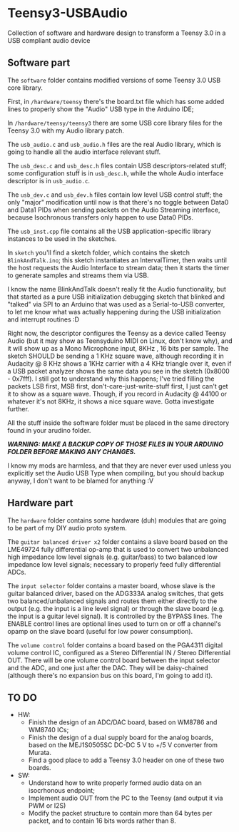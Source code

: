 Teensy3-USBAudio
================

Collection of software and hardware design to transform a Teensy 3.0 in a USB compliant audio device


Software part
-------------------------

The `software` folder contains modified versions of some Teensy 3.0 USB core library.

First, in `/hardware/teensy` there's the board.txt file which has some added lines to properly show the "Audio" USB type in the Arduino IDE;

In `/hardware/teensy/teensy3` there are some USB core library files for the Teensy 3.0 with my Audio library patch.

The `usb_audio.c` and `usb_audio.h` files are the real Audio library, which is going to handle all the audio interface relevant stuff.

The `usb_desc.c` and `usb_desc.h` files contain USB descriptors-related stuff; some configuration stuff is in `usb_desc.h`, while the whole Audio interface descriptor is in `usb_audio.c`.

The `usb_dev.c` and `usb_dev.h` files contain low level USB control stuff; the only "major" modification until now is that there's no toggle between Data0 and Data1 PIDs when sending packets on the Audio Streaming interface, because Isochronous transfers only happen to use Data0 PIDs.

The `usb_inst.cpp` file contains all the USB application-specific library instances to be used in the sketches.

In `sketch` you'll find a sketch folder, which contains the sketch `BlinkAndTalk.ino`; this sketch instantiates an IntervalTimer, then waits until the host requests the Audio Interface to stream data; then it starts the timer to generate samples and streams them via USB.

I know the name BlinkAndTalk doesn't really fit the Audio functionality, but that started as a pure USB initialization debugging sketch that blinked and "talked" via SPI to an Arduino that was used as a Serial-to-USB converter, to let me know what was actually happening during the USB initialization and interrupt routines :D

Right now, the descriptor configures the Teensy as a device called Teensy Audio (but it may show as Teensyduino MIDI on Linux, don't know why), and it will show up as a Mono Microphone input, 8KHz , 16 bits per sample.
The sketch SHOULD be sending a 1 KHz square wave, although recording it in Audacity @ 8 KHz shows a 1KHz carrier with a 4 KHz triangle over it, even if a USB packet analyzer shows the same data you see in the sketch (0x8000 - 0x7fff).
I still got to understand why this happens; I've tried filling the packets LSB first, MSB first, don't-care-just-write-stuff first, I just can't get it to show as a square wave. Though, if you record in Audacity @ 44100 or whatever it's not 8KHz, it shows a nice square wave. Gotta investigate further.

All the stuff inside the software folder must be placed in the same directory found in your arudino folder.

***WARNING: MAKE A BACKUP COPY OF THOSE FILES IN YOUR ARDUINO FOLDER BEFORE MAKING ANY CHANGES.***

I know my mods are harmless, and that they are never ever used unless you explicitly set the Audio USB Type when compiling, but you should backup anyway, I don't want to be blamed for anything :V

Hardware part
-------------------------
The `hardware` folder contains some hardware (duh) modules that are going to be part of my DIY audio proto system.

The `guitar balanced driver x2` folder contains a slave board based on the LME49724 fully differential op-amp that is used to convert two unbalanced high impedance low level signals  (e.g. guitar/bass) to two balanced low impedance low level signals; necessary to properly feed fully differential ADCs.

The `input selector` folder  contains a master board, whose slave is the guitar balanced driver, based on the ADG333A  analog switches, that gets two balanced/unbalanced signals and routes them either directly to the output (e.g. the input is a line level signal) or through the slave board (e.g. the input is a guitar level signal). It is controlled by the BYPASS lines. The ENABLE control lines are optional lines used to turn on or off a channel's opamp on the slave board (useful for low power consumption).

The `volume control` folder contains a board based on the PGA4311 digital volume control IC, configured as a Stereo Differential IN / Stereo Differential OUT. There will be one volume control board between the input selector and the ADC, and one just after the DAC. They will be daisy-chained (although there's no expansion bus on this board, I'm going to add it).

TO DO
-------------------------
* HW:
  * Finish the design of an ADC/DAC board, based on WM8786 and WM8740 ICs;
  * Finish the design of a dual supply board for the analog boards, based on the MEJ1S0505SC DC-DC 5 V to +/5 V converter from Murata.
  * Find a good place to add a Teensy 3.0 header on one of these two boards.
* SW:
  * Understand how to write properly formed audio data on an isocrhonous endpoint;
  * Implement audio OUT from the PC to the Teensy (and output it via PWM or I2S)
  * Modify the packet structure to contain more than 64 bytes per packet, and to contain 16 bits words rather than 8.
